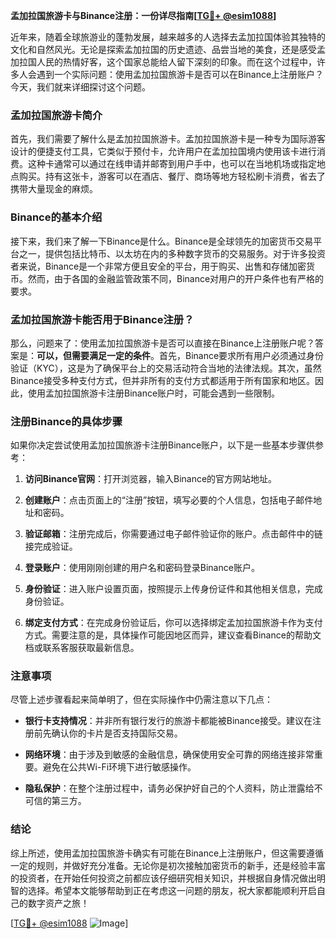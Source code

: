 **孟加拉国旅游卡与Binance注册：一份详尽指南[[TG💪+ @esim1088](https://t.me/s/esim1088)]**

近年来，随着全球旅游业的蓬勃发展，越来越多的人选择去孟加拉国体验其独特的文化和自然风光。无论是探索孟加拉国的历史遗迹、品尝当地的美食，还是感受孟加拉国人民的热情好客，这个国家总能给人留下深刻的印象。而在这个过程中，许多人会遇到一个实际问题：使用孟加拉国旅游卡是否可以在Binance上注册账户？今天，我们就来详细探讨这个问题。

### 孟加拉国旅游卡简介

首先，我们需要了解什么是孟加拉国旅游卡。孟加拉国旅游卡是一种专为国际游客设计的便捷支付工具，它类似于预付卡，允许用户在孟加拉国境内使用该卡进行消费。这种卡通常可以通过在线申请并邮寄到用户手中，也可以在当地机场或指定地点购买。持有这张卡，游客可以在酒店、餐厅、商场等地方轻松刷卡消费，省去了携带大量现金的麻烦。

### Binance的基本介绍

接下来，我们来了解一下Binance是什么。Binance是全球领先的加密货币交易平台之一，提供包括比特币、以太坊在内的多种数字货币的交易服务。对于许多投资者来说，Binance是一个非常方便且安全的平台，用于购买、出售和存储加密货币。然而，由于各国的金融监管政策不同，Binance对用户的开户条件也有严格的要求。

### 孟加拉国旅游卡能否用于Binance注册？

那么，问题来了：使用孟加拉国旅游卡是否可以直接在Binance上注册账户呢？答案是：**可以，但需要满足一定的条件**。首先，Binance要求所有用户必须通过身份验证（KYC），这是为了确保平台上的交易活动符合当地的法律法规。其次，虽然Binance接受多种支付方式，但并非所有的支付方式都适用于所有国家和地区。因此，使用孟加拉国旅游卡注册Binance账户时，可能会遇到一些限制。

### 注册Binance的具体步骤

如果你决定尝试使用孟加拉国旅游卡注册Binance账户，以下是一些基本步骤供参考：

1. **访问Binance官网**：打开浏览器，输入Binance的官方网站地址。
   
2. **创建账户**：点击页面上的“注册”按钮，填写必要的个人信息，包括电子邮件地址和密码。

3. **验证邮箱**：注册完成后，你需要通过电子邮件验证你的账户。点击邮件中的链接完成验证。

4. **登录账户**：使用刚刚创建的用户名和密码登录Binance账户。

5. **身份验证**：进入账户设置页面，按照提示上传身份证件和其他相关信息，完成身份验证。

6. **绑定支付方式**：在完成身份验证后，你可以选择绑定孟加拉国旅游卡作为支付方式。需要注意的是，具体操作可能因地区而异，建议查看Binance的帮助文档或联系客服获取最新信息。

### 注意事项

尽管上述步骤看起来简单明了，但在实际操作中仍需注意以下几点：

- **银行卡支持情况**：并非所有银行发行的旅游卡都能被Binance接受。建议在注册前先确认你的卡片是否支持国际交易。
  
- **网络环境**：由于涉及到敏感的金融信息，确保使用安全可靠的网络连接非常重要。避免在公共Wi-Fi环境下进行敏感操作。

- **隐私保护**：在整个注册过程中，请务必保护好自己的个人资料，防止泄露给不可信的第三方。

### 结论

综上所述，使用孟加拉国旅游卡确实有可能在Binance上注册账户，但这需要遵循一定的规则，并做好充分准备。无论你是初次接触加密货币的新手，还是经验丰富的投资者，在开始任何投资之前都应该仔细研究相关知识，并根据自身情况做出明智的选择。希望本文能够帮助到正在考虑这一问题的朋友，祝大家都能顺利开启自己的数字资产之旅！

[[TG💪+ @esim1088](https://t.me/s/esim1088) ![Image](https://i.postimg.cc/4NQfJmqS/Snipaste-2025-05-13-00-14-12.png)]